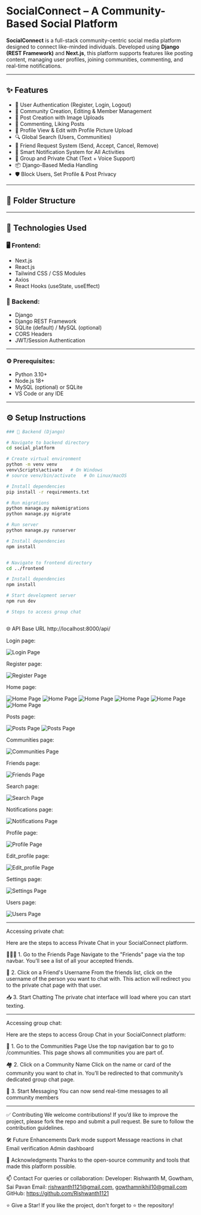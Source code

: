 # SocialConnect – A Community-Based Social Platform

**SocialConnect** is a full-stack community-centric social media platform designed to connect like-minded individuals. Developed using **Django (REST Framework)** and **Next.js**, this platform supports features like posting content, managing user profiles, joining communities, commenting, and real-time notifications.

---

## ✨ Features

- 🔐 User Authentication (Register, Login, Logout)
- 👥 Community Creation, Editing & Member Management
- 📸 Post Creation with Image Uploads
- 💬 Commenting, Liking Posts
- 🧑 Profile View & Edit with Profile Picture Upload
- 🔍 Global Search (Users, Communities)
- 🧾 Friend Request System (Send, Accept, Cancel, Remove)
- 🔔 Smart Notification System for All Activities
- 💬 Group and Private Chat (Text + Voice Support)
- 📦 Django-Based Media Handling
- 🛡️ Block Users, Set Profile & Post Privacy

---

## 📁 Folder Structure




---

## 🚀 Technologies Used

### 🖥 Frontend:
- Next.js
- React.js
- Tailwind CSS / CSS Modules
- Axios
- React Hooks (useState, useEffect)

### 🧠 Backend:
- Django
- Django REST Framework
- SQLite (default) / MySQL (optional)
- CORS Headers
- JWT/Session Authentication

---

### ⚙️ Prerequisites:
- Python 3.10+
- Node.js 18+
- MySQL (optional) or SQLite
- VS Code or any IDE

---

## ⚙️ Setup Instructions
```bash
### 🔧 Backend (Django)

# Navigate to backend directory
cd social_platform

# Create virtual environment
python -m venv venv
venv\Scripts\activate   # On Windows
# source venv/bin/activate   # On Linux/macOS

# Install dependencies
pip install -r requirements.txt

# Run migrations
python manage.py makemigrations
python manage.py migrate

# Run server
python manage.py runserver

# Install dependencies
npm install


# Navigate to frontend directory
cd ../frontend

# Install dependencies
npm install

# Start development server
npm run dev

# Steps to access group chat



```

🌐 API Base URL
http://localhost:8000/api/

Login page:

![Login Page](./frontend/public/images/login1.png)


Register page:

![Register Page](./frontend/public/images/register1.png)


Home page:

![Home Page](./frontend/public/images/home1.png)
![Home Page](./frontend/public/images/home2.png)
![Home Page](./frontend/public/images/home3.png)
![Home Page](./frontend/public/images/home4.png)
![Home Page](./frontend/public/images/home5.png)
![Home Page](./frontend/public/images/home6.png)


Posts page:

![Posts Page](./frontend/public/images/posts1.png)
![Posts Page](./frontend/public/images/posts2.png)


Communities page:

![Communities Page](./frontend/public/images/communities1.png)


Friends page:

![Friends Page](./frontend/public/images/friends1.png)


Search page:

![Search Page](./frontend/public/images/search1.png)


Notifications page:

![Notifications Page](./frontend/public/images/notifications1.png)


Profile page:

![Profile Page](./frontend/public/images/profile1.png)


Edit_profile page:

![Edit_profile Page](./frontend/public/images/edit_profile1.png)


Settings page:

![Settings Page](./frontend/public/images/settings1.png)


Users page:

![Users Page](./frontend/public/images/users1.png)

-------

Accessing private chat:

Here are the steps to access Private Chat in your SocialConnect platform.

🧑‍🤝‍🧑 1. Go to the Friends Page
Navigate to the "Friends" page via the top navbar. You’ll see a list of all your accepted friends.

💬 2. Click on a Friend's Username
From the friends list, click on the username of the person you want to chat with. This action will redirect you to the private chat page with that user.

📥 3. Start Chatting
The private chat interface will load where you can start texting.

-------

Accessing group chat:

Here are the steps to access Group Chat in your SocialConnect platform:

👥 1. Go to the Communities Page
Use the top navigation bar to go to /communities. This page shows all communities you are part of.

🏘️ 2. Click on a Community Name
Click on the name or card of the community you want to chat in. You’ll be redirected to that community’s dedicated group chat page.

💬 3. Start Messaging
You can now send real-time messages to all community members

------

✅ Contributing
We welcome contributions! If you’d like to improve the project, please fork the repo and submit a pull request. Be sure to follow the contribution guidelines.

🛠 Future Enhancements
Dark mode support
Message reactions in chat
Email verification
Admin dashboard

🙌 Acknowledgments
Thanks to the open-source community and tools that made this platform possible.

📫 Contact
For queries or collaboration:
Developer: Rishwanth M, Gowtham, Sai Pavan
Email: rishwanth1121@gmail.com, gowthamnikhil10@gmail.com
GitHub: https://github.com/Rishwanth1121

⭐️ Give a Star!
If you like the project, don't forget to ⭐️ the repository!


